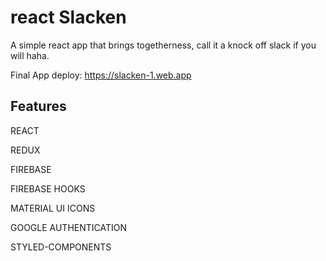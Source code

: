 # react Slacken

A simple react app that brings togetherness, call it a knock off slack if you will haha.

Final App deploy: https://slacken-1.web.app



## Features

REACT

REDUX

FIREBASE

FIREBASE HOOKS

MATERIAL UI ICONS

GOOGLE AUTHENTICATION

STYLED-COMPONENTS
